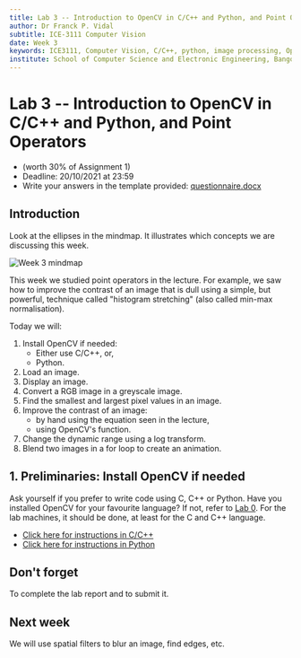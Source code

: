 ```yaml
---
title: Lab 3 -- Introduction to OpenCV in C/C++ and Python, and Point Operators.
author: Dr Franck P. Vidal
subtitle: ICE-3111 Computer Vision
date: Week 3
keywords: ICE3111, Computer Vision, C/C++, python, image processing, OpenCV, Bangor University, School of Computer Science and Electronic Engineering
institute: School of Computer Science and Electronic Engineering, Bangor University
---
```


# Lab 3 -- Introduction to OpenCV in C/C++ and Python, and Point Operators


- (worth 30% of Assignment 1)
- Deadline: 20/10/2021 at 23:59
- Write your answers in the template provided: [questionnaire.docx](https://github.com/effepivi/ICE-3111-Computer_Vision/raw/main/Labs/Lab-03/questionnaire.docx)

## Introduction

Look at the ellipses in the mindmap. It illustrates which concepts we are discussing this week.

![Week 3 mindmap](../../mindmap/Week-03/screenshot.png)

This week we studied point operators in the lecture.
For example, we saw how to improve the contrast of an image that is dull using a simple, but powerful, technique called "histogram stretching" (also called min-max normalisation).

Today we will:

1. Install OpenCV if needed:
    - Either use C/C++, or,
    - Python.
2. Load an image.
3. Display an image.
4. Convert a RGB image in a greyscale image.
5. Find the smallest and largest pixel values in an image.
6. Improve the contrast of an image:
    - by hand using the equation seen in the lecture,
    - using OpenCV's function.
7. Change the dynamic range using a log transform.
8. Blend two images in a for loop to create an animation.


## 1. Preliminaries: Install OpenCV if needed

Ask yourself if you prefer to write code using C, C++ or Python.
Have you installed OpenCV for your favourite language? If not, refer to [Lab 0](../Lab-00).
For the lab machines, it should be done, at least for the C and C++ language.

- [Click here for instructions in C/C++](C-CXX.md)
- [Click here for instructions in Python](Python.md)

## Don't forget

To complete the lab report and to submit it.

## Next week

We will use spatial filters to blur an image, find edges, etc.
